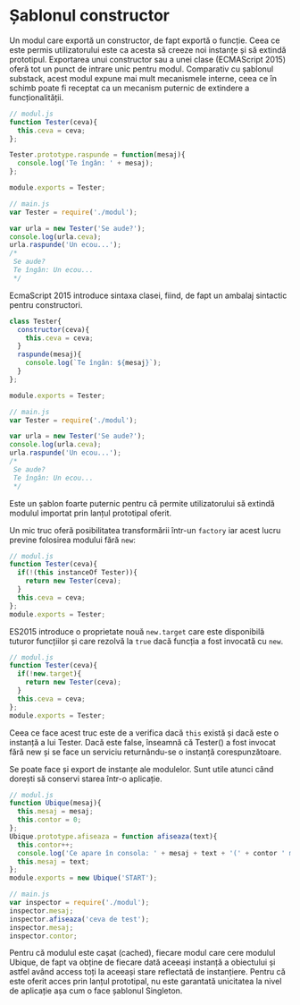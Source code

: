 # Șablonul constructor

Un modul care exportă un constructor, de fapt exportă o funcție.
Ceea ce este permis utilizatorului este ca acesta să creeze noi instanțe și să extindă prototipul.
Exportarea unui constructor sau a unei clase (ECMAScript 2015) oferă tot un punct de intrare unic pentru modul. Comparativ cu șablonul substack, acest modul expune mai mult mecanismele interne, ceea ce în schimb poate fi receptat ca un mecanism puternic de extindere a funcționalității.

```js
// modul.js
function Tester(ceva){
  this.ceva = ceva;
};

Tester.prototype.raspunde = function(mesaj){
  console.log('Te îngân: ' + mesaj);
};

module.exports = Tester;

// main.js
var Tester = require('./modul');

var urla = new Tester('Se aude?');
console.log(urla.ceva);
urla.raspunde('Un ecou...');
/*
 Se aude?
 Te îngân: Un ecou...
 */
```

EcmaScript 2015 introduce sintaxa clasei, fiind, de fapt un ambalaj sintactic pentru constructori.

```js
class Tester{
  constructor(ceva){
    this.ceva = ceva;
  }
  raspunde(mesaj){
    console.log(`Te îngân: ${mesaj}`);
  }
};

module.exports = Tester;

// main.js
var Tester = require('./modul');

var urla = new Tester('Se aude?');
console.log(urla.ceva);
urla.raspunde('Un ecou...');
/*
 Se aude?
 Te îngân: Un ecou...
 */
```

Este un șablon foarte puternic pentru că permite utilizatorului să extindă modulul importat prin lanțul prototipal oferit.

Un mic truc oferă posibilitatea transformării într-un `factory` iar acest lucru previne folosirea modului fără `new`:

```js
// modul.js
function Tester(ceva){
  if(!(this instanceOf Tester)){
    return new Tester(ceva);
  }
  this.ceva = ceva;
};
module.exports = Tester;
```

ES2015 introduce o proprietate nouă `new.target` care este disponibilă tuturor funcțiilor și care rezolvă la `true` dacă funcția a fost invocată cu `new`.

```js
// modul.js
function Tester(ceva){
  if(!new.target){
    return new Tester(ceva);
  }
  this.ceva = ceva;
};
module.exports = Tester;
```

Ceea ce face acest truc este de a verifica dacă `this` există și dacă este o instanță a lui Tester. Dacă este false, înseamnă că Tester() a fost invocat fără new și se face un serviciu returnându-se o instanță corespunzătoare.

Se poate face și export de instanțe ale modulelor. Sunt utile atunci când dorești să conservi starea într-o aplicație.

```js
// modul.js
function Ubique(mesaj){
  this.mesaj = mesaj;
  this.contor = 0;
};
Ubique.prototype.afiseaza = function afiseaza(text){
  this.contor++;
  console.log('Ce apare în consola: ' + mesaj + text + '(' + contor ' mesaje primite)');
  this.mesaj = text;
};
module.exports = new Ubique('START');

// main.js
var inspector = require('./modul');
inspector.mesaj;
inspector.afiseaza('ceva de test');
inspector.mesaj;
inspector.contor;
```

Pentru că modulul este cașat (cached), fiecare modul care cere modulul Ubique, de fapt va obține de fiecare dată aceeași instanță a obiectului și astfel având access toți la aceeași stare reflectată de instanțiere. Pentru că este oferit acces prin lanțul prototipal, nu este garantată unicitatea la nivel de aplicație așa cum o face șablonul Singleton.
